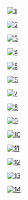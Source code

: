 [![1](https://cloud.githubusercontent.com/assets/20497750/25074293/87aa4024-22bd-11e7-9d4f-c0984e6906d4.png)](https://d1uvgy0lcmmygf.cloudfront.net/pdf/bngcd/phjy/1.pdf)

[![2](https://cloud.githubusercontent.com/assets/20497750/25074298/87c35c6c-22bd-11e7-84ce-69924ac6666d.png)](https://d1uvgy0lcmmygf.cloudfront.net/pdf/bngcd/phjy/2.pdf)

[![3](https://cloud.githubusercontent.com/assets/20497750/25074297/87c273b0-22bd-11e7-8e62-b0c12e7209fb.png)](https://d1uvgy0lcmmygf.cloudfront.net/pdf/bngcd/phjy/3.pdf)

[![4](https://cloud.githubusercontent.com/assets/20497750/25074296/87c23094-22bd-11e7-9479-625b09c84df4.png)](https://d1uvgy0lcmmygf.cloudfront.net/pdf/bngcd/phjy/4.pdf)

[![5](https://cloud.githubusercontent.com/assets/20497750/25074294/87c1c320-22bd-11e7-9114-c5a56868fc64.png)](https://d1uvgy0lcmmygf.cloudfront.net/pdf/bngcd/phjy/5.pdf)

[![6](https://cloud.githubusercontent.com/assets/20497750/25074295/87c22824-22bd-11e7-958e-25a126a7200d.png)](https://d1uvgy0lcmmygf.cloudfront.net/pdf/bngcd/phjy/6.pdf)

[![7](https://cloud.githubusercontent.com/assets/20497750/25074299/87c34a88-22bd-11e7-90d0-6324db30bbb2.png)](https://d1uvgy0lcmmygf.cloudfront.net/pdf/bngcd/phjy/7.pdf)

[![8](https://cloud.githubusercontent.com/assets/20497750/25074301/87d97ab0-22bd-11e7-82cc-8446882ce18f.png)](https://d1uvgy0lcmmygf.cloudfront.net/pdf/bngcd/phjy/8.pdf)

[![9](https://cloud.githubusercontent.com/assets/20497750/25074303/87dda2ca-22bd-11e7-986a-0f7f2c27387a.png)](https://d1uvgy0lcmmygf.cloudfront.net/pdf/bngcd/phjy/9.pdf)

[![10](https://cloud.githubusercontent.com/assets/20497750/25074300/87d97484-22bd-11e7-9c90-f9beae9446dd.png)](https://d1uvgy0lcmmygf.cloudfront.net/pdf/bngcd/phjy/10.pdf)

[![11](https://cloud.githubusercontent.com/assets/20497750/25074304/87ec46d6-22bd-11e7-9523-9fac2546d715.png)](https://d1uvgy0lcmmygf.cloudfront.net/pdf/bngcd/phjy/11.pdf)

[![12](https://cloud.githubusercontent.com/assets/20497750/25074302/87da163c-22bd-11e7-9d12-b0637d019cef.png)](https://d1uvgy0lcmmygf.cloudfront.net/pdf/bngcd/phjy/12.pdf)

[![13](https://cloud.githubusercontent.com/assets/20497750/25074305/87ecfc70-22bd-11e7-872b-544289ff1ada.png)](https://d1uvgy0lcmmygf.cloudfront.net/pdf/bngcd/phjy/13.pdf)

[![14](https://cloud.githubusercontent.com/assets/20497750/25074306/87f37686-22bd-11e7-9db8-6ab2dd0f84bf.png)](https://d1uvgy0lcmmygf.cloudfront.net/pdf/bngcd/phjy/14.pdf)

